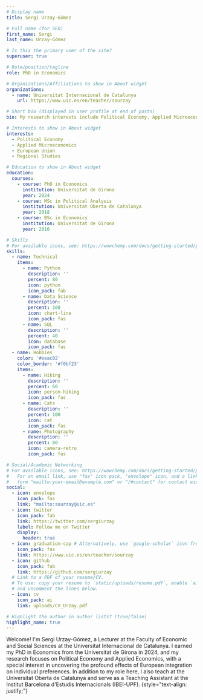 ```yaml
---
# Display name
title: Sergi Urzay-Gómez

# Full name (for SEO)
first_name: Sergi
last_name: Urzay-Gómez

# Is this the primary user of the site?
superuser: true

# Role/position/tagline
role: PhD in Economics

# Organizations/Affiliations to show in About widget
organizations:
  - name: Universitat Internacional de Catalunya
    url: https://www.uic.es/en/teacher/sourzay

# Short bio (displayed in user profile at end of posts)
bio: My research interests include Political Economy, Applied Microeconomics, European Integration, and Regional Studies.

# Interests to show in About widget
interests:
  - Political Economy
  - Applied Microeconomics
  - European Union
  - Regional Studies

# Education to show in About widget
education:
  courses:
    - course: PhD in Economics
      institution: Universitat de Girona
      year: 2024
    - course: MSc in Political Analysis
      institution: Universitat Oberta de Catalunya
      year: 2018
    - course: BSc in Economics
      institution: Universitat de Girona
      year: 2016

# Skills
# For available icons, see: https://wowchemy.com/docs/getting-started/page-builder/#icons
skills:
  - name: Technical
    items:
      - name: Python
        description: ''
        percent: 80
        icon: python
        icon_pack: fab
      - name: Data Science
        description: ''
        percent: 100
        icon: chart-line
        icon_pack: fas
      - name: SQL
        description: ''
        percent: 40
        icon: database
        icon_pack: fas
  - name: Hobbies
    color: '#eeac02'
    color_border: '#f0bf23'
    items:
      - name: Hiking
        description: ''
        percent: 60
        icon: person-hiking
        icon_pack: fas
      - name: Cats
        description: ''
        percent: 100
        icon: cat
        icon_pack: fas
      - name: Photography
        description: ''
        percent: 80
        icon: camera-retro
        icon_pack: fas

# Social/Academic Networking
# For available icons, see: https://wowchemy.com/docs/getting-started/page-builder/#icons
#   For an email link, use "fas" icon pack, "envelope" icon, and a link in the
#   form "mailto:your-email@example.com" or "/#contact" for contact widget.
social:
  - icon: envelope
    icon_pack: fas
    link: "mailto:sourzay@uic.es"
  - icon: twitter
    icon_pack: fab
    link: https://twitter.com/sergiurzay
    label: Follow me on Twitter
    display:
      header: true
  - icon: graduation-cap # Alternatively, use `google-scholar` icon from `ai` icon pack
    icon_pack: fas
    link: https://www.uic.es/en/teacher/sourzay
  - icon: github
    icon_pack: fab
    link: https://github.com/sergiurzay
  # Link to a PDF of your resume/CV.
  # To use: copy your resume to `static/uploads/resume.pdf`, enable `ai` icons in `params.yaml`,
  # and uncomment the lines below.
  - icon: cv
    icon_pack: ai
    link: uploads/CV_Urzay.pdf

# Highlight the author in author lists? (true/false)
highlight_name: true
---
```


Welcome! I'm Sergi Urzay-Gómez, a Lecturer at the Faculty of Economic and Social Sciences at the Universitat Internacional de Catalunya. I earned my PhD in Economics from the Universitat de Girona in 2024, and my research focuses on Political Economy and Applied Economics, with a special interest in uncovering the profound effects of European integration on individual preferences. In addition to my role here, I also teach at the Universitat Oberta de Catalunya and serve as a Teaching Assistant at the Institut Barcelona d'Estudis Internacionals (IBEI-UPF).
{style="text-align: justify;"}